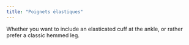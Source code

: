 ```yaml
---
title: "Poignets élastiques"
---
```


Whether you want to include an elasticated cuff at the ankle, or rather prefer a classic hemmed leg.




